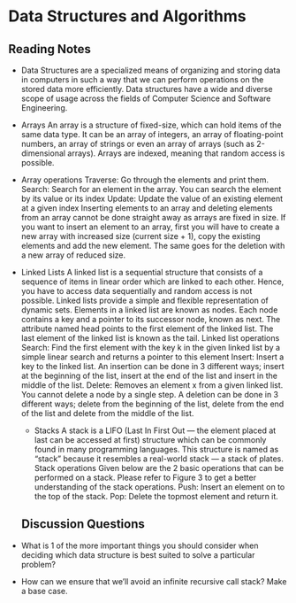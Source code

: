  # Data Structures and Algorithms
 
 ## Reading Notes

- Data Structures are a specialized means of organizing and storing data in computers in such a way that we can perform 
  operations on the stored data more efficiently. Data structures have a wide and diverse scope of usage across the fields 
  of Computer Science and Software Engineering.

- Arrays An array is a structure of fixed-size, which can hold items of the same data type. It can be an array of integers,
  an array of floating-point numbers, an array of strings or even an array of arrays (such as 2-dimensional arrays). Arrays
  are indexed, meaning that random access is possible. 
- Array operations
  Traverse: Go through the elements and print them.
  Search: Search for an element in the array. You can search the element by its value or its index
  Update: Update the value of an existing element at a given index
  Inserting elements to an array and deleting elements from an array cannot be done straight away as arrays are fixed in size. 
  If you want to insert an element to an array, first you will have to create a new array with increased size (current size + 1), 
  copy the existing elements and add the new element. The same goes for the deletion with a new array of reduced size.

- Linked Lists
  A linked list is a sequential structure that consists of a sequence of items in linear order which are linked to each other. 
  Hence, you have to access data sequentially and random access is not possible. Linked lists provide a simple and flexible 
  representation of dynamic sets.
  Elements in a linked list are known as nodes.
  Each node contains a key and a pointer to its successor node, known as next.
  The attribute named head points to the first element of the linked list.
  The last element of the linked list is known as the tail.
  Linked list operations
  Search: Find the first element with the key k in the given linked list by a simple linear search and returns a pointer to this element
  Insert: Insert a key to the linked list. An insertion can be done in 3 different ways; insert at the beginning of the list, 
  insert at the end of the list and insert in the middle of the list.
  Delete: Removes an element x from a given linked list. You cannot delete a node by a single step. A deletion can be done 
  in 3 different ways; delete from the beginning of the list, delete from the end of the list and delete from the middle of the list.

  - Stacks
    A stack is a LIFO (Last In First Out — the element placed at last can be accessed at first) structure which can be commonly 
    found in many programming languages. This structure is named as “stack” because it resembles a real-world stack — a stack of plates.
    Stack operations
    Given below are the 2 basic operations that can be performed on a stack. Please refer to Figure 3 to get a better understanding of the stack operations.
    Push: Insert an element on to the top of the stack.
    Pop: Delete the topmost element and return it.


  ## Discussion Questions
 - What is 1 of the more important things you should consider when deciding which data structure is best suited to solve a particular problem?
 - How can we ensure that we’ll avoid an infinite recursive call stack? Make a base case.